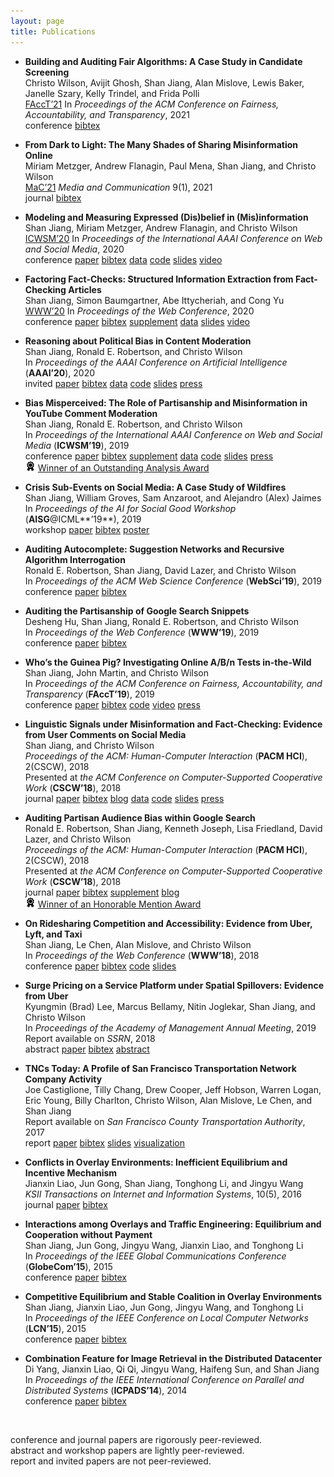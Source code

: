 ```yaml
---
layout: page
title: Publications
---
```

* **Building and Auditing Fair Algorithms: A Case Study in Candidate Screening**  
Christo Wilson, Avijit Ghosh, Shan Jiang, Alan Mislove, Lewis Baker, Janelle Szary, Kelly Trindel, and Frida Polli  
[FAccT’21](facct21_paper.pdf) In *Proceedings of the ACM Conference on Fairness, Accountability, and Transparency*, 2021  
<span class="label label-grey">conference</span> [<span class="label label-grey">bibtex</span>](facct21_bib.txt) <!-- acceptance rate: 82/328=25.0% -->

* **From Dark to Light: The Many Shades of Sharing Misinformation Online**  
Miriam Metzger, Andrew Flanagin, Paul Mena, Shan Jiang, and Christo Wilson  
[MaC’21](mac21_paper.pdf) *Media and Communication* 9(1), 2021  
<span class="label label-grey">journal</span>  [<span class="label label-grey">bibtex</span>](mac21_bib.txt)

* **Modeling and Measuring Expressed (Dis)belief in (Mis)information**  
Shan Jiang, Miriam Metzger, Andrew Flanagin, and Christo Wilson  
[ICWSM’20](icwsm20_paper.pdf) In *Proceedings of the International AAAI Conference on Web and Social Media*, 2020  
<span class="label label-grey">conference</span>  [<span class="label label-grey">paper</span>](icwsm20_paper.pdf)  [<span class="label label-grey">bibtex</span>](icwsm20_bib.txt)  [<span class="label label-grey">data</span>](../resources/#misinformation)  [<span class="label label-grey">code</span>](https://github.com/printfoo/misinfo-cscw2018-icwsm2020)  [<span class="label label-grey">slides</span>](icwsm20_slides.pdf)  [<span class="label label-grey">video</span>](https://youtu.be/ZHY1hzJ_F9o)  <!-- acceptance rate: 33/195=16.9% -->

* **Factoring Fact-Checks: Structured Information Extraction from Fact-Checking Articles**  
Shan Jiang, Simon Baumgartner, Abe Ittycheriah, and Cong Yu  
[WWW’20](www20_paper.pdf) In *Proceedings of the Web Conference*, 2020  
<span class="label label-grey">conference</span>  [<span class="label label-grey">paper</span>](www20_paper.pdf)  [<span class="label label-grey">bibtex</span>](www20_bib.txt)  [<span class="label label-grey">supplement</span>](www20_supplement.pdf)  [<span class="label label-grey">data</span>](../resources/#fact-checks)  [<span class="label label-grey">slides</span>](www20_slides.pdf)  [<span class="label label-grey">video</span>](https://youtu.be/9Kp9GdItRjs)  <!-- acceptance rate: 217/1,129=19.2% -->

* **Reasoning about Political Bias in Content Moderation**  
Shan Jiang, Ronald E. Robertson, and Christo Wilson  
In *Proceedings of the AAAI Conference on Artificial Intelligence* (**AAAI’20**), 2020  
<span class="label label-grey">invited</span>  [<span class="label label-grey">paper</span>](aaai20_paper.pdf)  [<span class="label label-grey">bibtex</span>](aaai20_bib.txt)  [<span class="label label-grey">data</span>](../resources/#content-moderation)  [<span class="label label-grey">code</span>](https://github.com/printfoo/moderation-icwsm2019-aaai2020)  [<span class="label label-grey">slides</span>](aaai20_slides.pdf)  [<span class="label label-grey">press</span>](https://arstechnica.com/science/2020/02/researchers-have-already-tested-googles-algorithms-for-political-bias)  <!-- invited to sister conference track: 16/16=100% -->

* **Bias Misperceived: The Role of Partisanship and Misinformation in YouTube Comment Moderation**  
Shan Jiang, Ronald E. Robertson, and Christo Wilson  
In *Proceedings of the International AAAI Conference on Web and Social Media* (**ICWSM’19**), 2019  
<span class="label label-grey">conference</span>  [<span class="label label-grey">paper</span>](icwsm19_paper.pdf)  [<span class="label label-grey">bibtex</span>](icwsm19_bib.txt)  [<span class="label label-grey">supplement</span>](icwsm19_supplement.pdf)  [<span class="label label-grey">data</span>](../resources/#content-moderation)  [<span class="label label-grey">code</span>](https://github.com/printfoo/moderation-icwsm2019-aaai2020)  [<span class="label label-grey">slides</span>](icwsm19_slides.pdf)   [<span class="label label-grey">press</span>](https://arstechnica.com/science/2020/02/researchers-have-already-tested-googles-algorithms-for-political-bias) <!-- 1/238=0.4% -->  <!-- acceptance rate: 51/238=21.4% -->  
<img src="../images/icons/medal.svg" width="16"> [Winner of an Outstanding Analysis Award](https://twitter.com/cerenbudak/status/1138852430928646145)

* **Crisis Sub-Events on Social Media: A Case Study of Wildfires**  
Shan Jiang, William Groves, Sam Anzaroot, and Alejandro (Alex) Jaimes  
In *Proceedings of the AI for Social Good Workshop* (**AISG**@ICML**’19**), 2019  
<span class="label label-grey">workshop</span>  [<span class="label label-grey">paper</span>](aisg19_paper.pdf)  [<span class="label label-grey">bibtex</span>](aisg19_bib.txt)  [<span class="label label-grey">poster</span>](aisg19_poster.pdf)  <!-- oral presentation rate: 10/57=17.5% -->

* **Auditing Autocomplete: Suggestion Networks and Recursive Algorithm Interrogation**  
Ronald E. Robertson, Shan Jiang, David Lazer, and Christo Wilson  
In *Proceedings of the ACM Web Science Conference* (**WebSci’19**), 2019  
<span class="label label-grey">conference</span>  [<span class="label label-grey">paper</span>](websci19_paper.pdf)  [<span class="label label-grey">bibtex</span>](websci19_bib.txt)  <!-- acceptance rate: 31/130=23.8% --> 

* **Auditing the Partisanship of Google Search Snippets**  
Desheng Hu, Shan Jiang, Ronald E. Robertson, and Christo Wilson  
In *Proceedings of the Web Conference* (**WWW’19**), 2019  
<span class="label label-grey">conference</span>  [<span class="label label-grey">paper</span>](www19_paper.pdf)  [<span class="label label-grey">bibtex</span>](www19_bib.txt)  <!-- acceptance rate: 225/1,247=18.0% -->

* **Who’s the Guinea Pig? Investigating Online A/B/n Tests in-the-Wild**  
Shan Jiang, John Martin, and Christo Wilson  
In *Proceedings of the ACM Conference on Fairness, Accountability, and Transparency* (**FAccT’19**), 2019  
<span class="label label-grey">conference</span>  [<span class="label label-grey">paper</span>](facct19_paper.pdf)  [<span class="label label-grey">bibtex</span>](facct19_bib.txt)  [<span class="label label-grey">code</span>](https://github.com/printfoo/abtest-facct2019)  [<span class="label label-grey">video</span>](https://youtu.be/ZxknxkHiIkM)  [<span class="label label-grey">press</span>](https://www.fastcompany.com/90306916/were-all-being-manipulated-by-a-b-testing-all-the-time)  <!-- acceptance rate: 39/162=24.1% -->

* **Linguistic Signals under Misinformation and Fact-Checking: Evidence from User Comments on Social Media**  
Shan Jiang, and Christo Wilson  
*Proceedings of the ACM: Human-Computer Interaction* (**PACM HCI**), 2(CSCW), 2018  
Presented at *the ACM Conference on Computer-Supported Cooperative Work* (**CSCW’18**), 2018  
<span class="label label-grey">journal</span>  [<span class="label label-grey">paper</span>](cscw18a_paper.pdf)  [<span class="label label-grey">bibtex</span>](cscw18a_bib.txt)  [<span class="label label-grey">blog</span>](https://medium.com/acm-cscw/people-get-touchy-about-misinformation-and-about-the-truth-too-9930563d96d8)  [<span class="label label-grey">data</span>](../resources/#misinformation)  [<span class="label label-grey">code</span>](https://github.com/printfoo/misinfo-cscw2018-icwsm2020)  [<span class="label label-grey">slides</span>](cscw18a_slides.pdf)  [<span class="label label-grey">press</span>](https://hopenothate.com/2018/10/21/extremism-is-on-the-ballot)  <!-- acceptance rate: 185/722=25.6% -->

* **Auditing Partisan Audience Bias within Google Search**  
Ronald E. Robertson, Shan Jiang, Kenneth Joseph, Lisa Friedland, David Lazer, and Christo Wilson  
*Proceedings of the ACM: Human-Computer Interaction* (**PACM HCI**), 2(CSCW), 2018  
Presented at *the ACM Conference on Computer-Supported Cooperative Work* (**CSCW’18**), 2018  
<span class="label label-grey">journal</span>  [<span class="label label-grey">paper</span>](cscw18b_paper.pdf)  [<span class="label label-grey">bibtex</span>](cscw18b_bib.txt)  [<span class="label label-grey">supplement</span>](cscw18b_supplement.pdf)  [<span class="label label-grey">blog</span>](https://medium.com/acm-cscw/is-it-the-algorithms-or-us-96d966aebbdb) <!-- : 30/1,106=2.7% -->  <!-- acceptance rate: 185/722=25.6% -->  
<img src="../images/icons/medal.svg" width="16"> [Winner of an Honorable Mention Award](https://medium.com/acm-cscw/announcing-the-best-of-cscw-2018-b98cb91e0f61)

* **On Ridesharing Competition and Accessibility: Evidence from Uber, Lyft, and Taxi**  
Shan Jiang, Le Chen, Alan Mislove, and Christo Wilson  
In *Proceedings of the Web Conference* (**WWW’18**), 2018  
<span class="label label-grey">conference</span>  [<span class="label label-grey">paper</span>](www18_paper.pdf)  [<span class="label label-grey">bibtex</span>](www18_bib.txt)  [<span class="label label-grey">code</span>](https://github.com/printfoo/ridesharing-www2018)  [<span class="label label-grey">slides</span>](www18_slides.pdf)  <!-- acceptance rate: 171/1,155=14.8% -->

* **Surge Pricing on a Service Platform under Spatial Spillovers: Evidence from Uber**  
Kyungmin (Brad) Lee, Marcus Bellamy, Nitin Joglekar, Shan Jiang, and Christo Wilson  
In *Proceedings of the Academy of Management Annual Meeting*, 2019  
Report available on *SSRN*, 2018  
<span class="label label-grey">abstract</span>  [<span class="label label-grey">paper</span>](ssrn18_paper.pdf)  [<span class="label label-grey">bibtex</span>](ssrn18_bib.txt)  [<span class="label label-grey">abstract</span>](https://journals.aom.org/doi/abs/10.5465/AMBPP.2019.16279abstract)

* **TNCs Today: A Profile of San Francisco Transportation Network Company Activity**  
Joe Castiglione, Tilly Chang, Drew Cooper, Jeff Hobson, Warren Logan, Eric Young, Billy Charlton, Christo Wilson, Alan Mislove, Le Chen, and Shan Jiang  
Report available on *San Francisco County Transportation Authority*, 2017  
<span class="label label-grey">report</span>  [<span class="label label-grey">paper</span>](sfcta17_paper.pdf)  [<span class="label label-grey">bibtex</span>](sfcta17_bib.txt)  [<span class="label label-grey">slides</span>](sfcta17_slides.pdf)  [<span class="label label-grey">visualization</span>](https://tncstoday.sfcta.org)

* **Conflicts in Overlay Environments: Inefficient Equilibrium and Incentive Mechanism**  
Jianxin Liao, Jun Gong, Shan Jiang, Tonghong Li, and Jingyu Wang  
*KSII Transactions on Internet and Information Systems*, 10(5), 2016  
<span class="label label-grey">journal</span> [<span class="label label-grey">paper</span>](tiis16_paper.pdf) [<span class="label label-grey">bibtex</span>](tiis16_bib.txt)

* **Interactions among Overlays and Traffic Engineering: Equilibrium and Cooperation without Payment**  
Shan Jiang, Jun Gong, Jingyu Wang, Jianxin Liao, and Tonghong Li  
In *Proceedings of the IEEE Global Communications Conference* (**GlobeCom’15**), 2015  
<span class="label label-grey">conference</span> [<span class="label label-grey">paper</span>](globecom15_paper.pdf) [<span class="label label-grey">bibtex</span>](globecom15_bib.txt) <!-- acceptance rate: 915/2,614=35.0% -->

* **Competitive Equilibrium and Stable Coalition in Overlay Environments**  
Shan Jiang, Jianxin Liao, Jun Gong, Jingyu Wang, and Tonghong Li  
In *Proceedings of the IEEE Conference on Local Computer Networks* (**LCN’15**), 2015  
<span class="label label-grey">conference</span> [<span class="label label-grey">paper</span>](lcn15_paper.pdf) [<span class="label label-grey">bibtex</span>](lcn15_bib.txt) <!-- acceptance rate: 44/145=30.3% -->

* **Combination Feature for Image Retrieval in the Distributed Datacenter**   
Di Yang, Jianxin Liao, Qi Qi, Jingyu Wang, Haifeng Sun, and Shan Jiang  
In *Proceedings of the IEEE International Conference on Parallel and Distributed Systems* (**ICPADS’14**), 2014  
<span class="label label-grey">conference</span> [<span class="label label-grey">paper</span>](icpads14_paper.pdf) [<span class="label label-grey">bibtex</span>](icpads14_bib.txt) <!-- acceptance rate: 96/322=29.8% -->

&nbsp;  
<p class="footnote">
<span class="label label-grey">conference</span> and <span class="label label-grey">journal</span> papers are rigorously peer-reviewed.
<br>
<span class="label label-grey">abstract</span> and <span class="label label-grey">workshop</span> papers are lightly peer-reviewed.
<br>
<span class="label label-grey">report</span> and <span class="label label-grey">invited</span> papers are not peer-reviewed.
</p>
